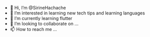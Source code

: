 - 👋 Hi, I’m @SirineHachache
- 👀 I’m interested in learning new tech tips and learning languages
- 🌱 I’m currently learning flutter
- 💞️ I’m looking to collaborate on ...
- 📫 How to reach me ...


<!---
SirineHachache/SirineHachache is a ✨ special ✨ repository because its `README.md` (this file) appears on your GitHub profile.
You can click the Preview link to take a look at your changes.
--->
